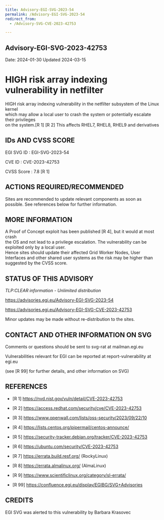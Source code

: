 ```yaml
---
title: Advisory-EGI-SVG-2023-54
permalink: /Advisory-EGI-SVG-2023-54
redirect_from:
  - /Advisory-SVG-CVE-2023-42753

---
```


## Advisory-EGI-SVG-2023-42753

Date:        2024-01-30
Updated      2024-03-15

# HIGH risk array indexing vulnerability in netfilter

HIGH risk array indexing vulnerability in the netfilter subsystem of the Linux kernel  
which may allow a local user to crash the system or potentially escalate their privileges   
on the system.[R 1] [R 2] This affects RHEL7, RHEL8, RHEL9 and derivatives

## IDs AND CVSS SCORE      

EGI SVG ID : EGI-SVG-2023-54
    
CVE ID     : CVE-2023-42753

CVSS Score : 7.8 [R 1] 

## ACTIONS REQUIRED/RECOMMENDED

Sites are recommended to update relevant components as soon as possible. 
See references below for further information. 

## MORE INFORMATION

A Proof of Concept exploit has been published [R 4], but it would at most crash  
the OS and not lead to a privilege escalation. 
The vulnerability can be exploited only by a local user.  
Hence sites should update their affected Grid Worker Nodes, User Interfaces and other 
 shared user systems as the risk may be higher than suggested by the CVSS score.    
    
## STATUS OF THIS ADVISORY
                         
_TLP:CLEAR information - Unlimited distribution_ 
    
https://advisories.egi.eu/Advisory-EGI-SVG-2023-54 

https://advisories.egi.eu/Advisory-EGI-SVG-CVE-2023-42753 

Minor updates may be made without re-distribution to the sites.

## CONTACT AND OTHER INFORMATION ON SVG

Comments or questions should be sent to
	svg-rat at mailman.egi.eu

Vulnerabilities relevant for EGI can be reported at
	report-vulnerability at egi.eu
    
(see [R 99] for further details, and other information on SVG)
    
    
## REFERENCES

- [R 1] <https://nvd.nist.gov/vuln/detail/CVE-2023-42753>

- [R 2] <https://access.redhat.com/security/cve/CVE-2023-42753>
    
- [R 3] <https://www.openwall.com/lists/oss-security/2023/09/22/10>

- [R 4] <https://lists.centos.org/pipermail/centos-announce/>

- [R 5] <https://security-tracker.debian.org/tracker/CVE-2023-42753> 
    
- [R 6] <https://ubuntu.com/security/CVE-2023-42753>

- [R 7] <https://errata.build.resf.org/>   (RockyLinux)

- [R 8] <https://errata.almalinux.org/>  (AlmaLinux)
    
- [R 9] <https://www.scientificlinux.org/category/sl-errata/>

- [R 99] <https://confluence.egi.eu/display/EGIBG/SVG+Advisories>

## CREDITS
  
EGI SVG was alerted to this vulnerability by Barbara Krasovec


